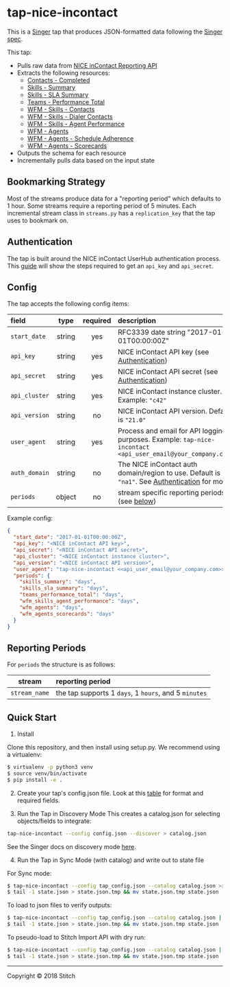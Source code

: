 # tap-nice-incontact

This is a [Singer](https://singer.io) tap that produces JSON-formatted data
following the [Singer
spec](https://github.com/singer-io/getting-started/blob/master/docs/SPEC.md).

This tap:

- Pulls raw data from [NICE inContact Reporting API](https://developer.niceincontact.com/API/ReportingAPI)
- Extracts the following resources:
    - [Contacts - Completed](https://developer.niceincontact.com/API/ReportingAPI#/Reporting/Completed%20Contact%20Details)
    - [Skills - Summary](https://developer.niceincontact.com/API/ReportingAPI#/Reporting/getFullSkillSummaries)
    - [Skills - SLA Summary](https://developer.niceincontact.com/API/ReportingAPI#/Reporting/getFullSLASummaries)
    - [Teams - Performance Total](https://developer.niceincontact.com/API/ReportingAPI#/Reporting/Team%20Performance%20Summary%20Totals%20all)
    - [WFM - Skills - Contacts](https://developer.niceincontact.com/API/ReportingAPI#/WFM%20Data/wfmskillscontacts)
    - [WFM - Skills - Dialer Contacts](https://developer.niceincontact.com/API/ReportingAPI#/WFM%20Data/wfmDailerContactStatistics)
    - [WFM - Skills - Agent Performance](https://developer.niceincontact.com/API/ReportingAPI#/WFM%20Data/wfmAgentPerformance)
    - [WFM - Agents](https://developer.niceincontact.com/API/ReportingAPI#/WFM%20Data/wfmDataAgent)
    - [WFM - Agents - Schedule Adherence](https://developer.niceincontact.com/API/ReportingAPI#/WFM%20Data/wfmAdherenceStatistics)
    - [WFM - Agents - Scorecards](https://developer.niceincontact.com/API/ReportingAPI#/WFM%20Data/wfmAgentScorecard)
- Outputs the schema for each resource
- Incrementally pulls data based on the input state

## Bookmarking Strategy
Most of the streams produce data for a "reporting period" which defaults to 1 hour. Some streams require a reporting period of 5 minutes. Each incremental stream class in `streams.py` has a `replication_key` that the tap uses to bookmark on.


## Authentication
The tap is built around the NICE inContact UserHub authentication process. This [guide](https://developer.niceincontact.com/Documentation/UserHubGettingStarted) will show the steps required to get an `api_key` and `api_secret`.


## Config

The tap accepts the following config items:

| field | type | required | description |
| :---- | :--: | :------: | :---------- |
| `start_date` | string | yes | RFC3339 date string "2017-01-01T00:00:00Z" |
| `api_key` | string | yes | NICE inContact API key (see [Authentication](#Authentication)) |
| `api_secret` | string | yes | NICE inContact API secret (see [Authentication](#Authentication)) |
| `api_cluster` | string | yes | NICE inContact instance cluster. Example: `"c42"` |
| `api_version` | string | no | NICE inContact API version. Default is  `"21.0"` |
| `user_agent` | string | yes | Process and email for API logging purposes. Example: `tap-nice-incontact <api_user_email@your_company.com>` |
| `auth_domain` | string | no | The NICE inContact auth domain/region to use. Default is `"na1"`. See [Authentication](#Authentication) for more. |
| `periods` | object | no | stream specific reporting periods (see [below](#Reporting%20Periods)) |


Example config:

```json
{
  "start_date": "2017-01-01T00:00:00Z",
  "api_key": "<NICE inContact API key>",
  "api_secret": "<NICE inContact API secret>",
  "api_cluster": "<NICE inContact instance cluster>",
  "api_version": "<NICE inContact API version>",
  "user_agent": "tap-nice-incontact <<api_user_email@your_company.com>>",
  "periods": {
    "skills_summary": "days",
    "skills_sla_summary": "days",
    "teams_performance_total": "days",
    "wfm_skills_agent_performance": "days",
    "wfm_agents": "days",
    "wfm_agents_scorecards": "days"
  }
}
```


## Reporting Periods
For `periods` the structure is as follows:

| stream | reporting period |
| :----: | :--------------- | 
| `stream_name` | the tap supports 1 `days`, 1 `hours`, and 5 `minutes` |


## Quick Start
1. Install

Clone this repository, and then install using setup.py. We recommend using a virtualenv:

```bash
$ virtualenv -p python3 venv
$ source venv/bin/activate
$ pip install -e .
```

2. Create your tap's config.json file. Look at this [table](#Config) for format and required fields.

3. Run the Tap in Discovery Mode This creates a catalog.json for selecting objects/fields to integrate:

```bash
tap-nice-incontact --config config.json --discover > catalog.json
```

See the Singer docs on discovery mode [here](https://github.com/singer-io/getting-started/blob/master/docs/DISCOVERY_MODE.md#discovery-mode).

4. Run the Tap in Sync Mode (with catalog) and write out to state file

For Sync mode:

```bash
$ tap-nice-incontact --config tap_config.json --catalog catalog.json >> state.json
$ tail -1 state.json > state.json.tmp && mv state.json.tmp state.json
```

To load to json files to verify outputs:

```bash
$ tap-nice-incontact --config tap_config.json --catalog catalog.json | target-json >> state.json
$ tail -1 state.json > state.json.tmp && mv state.json.tmp state.json
```

To pseudo-load to Stitch Import API with dry run:

```bash
$ tap-nice-incontact --config tap_config.json --catalog catalog.json | target-stitch --config target_config.json --dry-run >> state.json
$ tail -1 state.json > state.json.tmp && mv state.json.tmp state.json
```


---

Copyright &copy; 2018 Stitch
